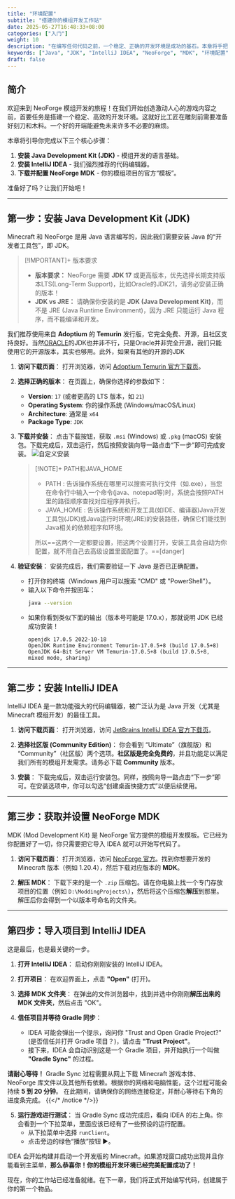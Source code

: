 ```yaml
---
title: "环境配置"
subtitle: "搭建你的模组开发工作站"
date: 2025-05-27T16:48:33+08:00
categories: ["入门"]
weight: 10
description: "在编写任何代码之前，一个稳定、正确的开发环境是成功的基石。本章将手把手带你安装和配置所有必需的工具，包括 Java JDK、IntelliJ IDEA，并设置好 NeoForge MDK 项目。"
keywords: ["Java", "JDK", "IntelliJ IDEA", "NeoForge", "MDK", "环境配置"]
draft: false
---
```


## 简介

欢迎来到 NeoForge 模组开发的旅程！在我们开始创造激动人心的游戏内容之前，首要任务是搭建一个稳定、高效的开发环境。这就好比工匠在雕刻前需要准备好刻刀和木料。一个好的开端能避免未来许多不必要的麻烦。

本章将引导你完成以下三个核心步骤：
1.  **安装 Java Development Kit (JDK)** - 模组开发的语言基础。
2.  **安装 IntelliJ IDEA** - 我们强烈推荐的代码编辑器。
3.  **下载并配置 NeoForge MDK** - 你的模组项目的官方“模板”。

准备好了吗？让我们开始吧！

---

## 第一步：安装 Java Development Kit (JDK)

Minecraft 和 NeoForge 是用 Java 语言编写的，因此我们需要安装 Java 的“开发者工具包”，即 JDK。

> [!IMPORTANT]+ 版本要求
> - **版本要求：** NeoForge 需要 **JDK 17** 或更高版本，优先选择长期支持版本LTS(Long-Term Support)，比如Oracle的JDK21，请务必安装正确的版本！
> - **JDK vs JRE：** 请确保你安装的是 **JDK (Java Development Kit)**，而不是 JRE (Java Runtime Environment)，因为 JRE 只能运行 Java 程序，而不能编译和开发。

我们推荐使用来自 **Adoptium** 的 **Temurin** 发行版，它完全免费、开源，且社区支持良好。当然[ORACLE](https://www.oracle.com/java/technologies/downloads/)的JDK也并非不行，只是Oracle并非完全开源，我们只能使用它的开源版本，其实也够用。此外，如果有其他的开源的JDK

1.  **访问下载页面**：
    打开浏览器，访问 [Adoptium Temurin 官方下载页](https://adoptium.net/temurin/releases/)。

2.  **选择正确的版本**：
    在页面上，确保你选择的参数如下：
    *   **Version**: `17` (或者更高的 LTS 版本，如 `21`)
    *   **Operating System**: 你的操作系统 (Windows/macOS/Linux)
    *   **Architecture**: 通常是 `x64`
    *   **Package Type**: `JDK`

3.  **下载并安装**：
    点击下载按钮，获取 `.msi` (Windows) 或 `.pkg` (macOS) 安装包。下载完成后，双击运行，然后按照安装向导一路点击“下一步”即可完成安装。
    ![自定义安装](https://youke1.picui.cn/s1/2025/09/06/68bba9af8d6c2.png)
    > [!NOTE]+ PATH和JAVA_HOME
    > - PATH : 告诉操作系统在哪里可以搜索可执行文件（如.exe），当您在命令行中输入一个命令(java、notepad等)时，系统会按照PATH里的路径顺序查找对应程序并执行。
    > - JAVA_HOME : 告诉操作系统和开发工具(如IDE、编译器)Java开发工具包(JDK)或Java运行时环境(JRE)的安装路径，确保它们能找到Java相关的依赖程序和环境。
    >
    > 所以==这两个一定都要设置，把这两个设置打开，安装工具会自动为你配置，就不用自己去高级设置里面配置了。==[danger]

4.  **验证安装**：
    安装完成后，我们需要验证一下 Java 是否已正确配置。
    *   打开你的终端（Windows 用户可以搜索 "CMD" 或 "PowerShell"）。
    *   输入以下命令并按回车：
        ```bash
        java --version
        ```
    *   如果你看到类似下面的输出（版本号可能是 17.0.x），那就说明 JDK 已经成功安装！
        ```
        openjdk 17.0.5 2022-10-18
        OpenJDK Runtime Environment Temurin-17.0.5+8 (build 17.0.5+8)
        OpenJDK 64-Bit Server VM Temurin-17.0.5+8 (build 17.0.5+8, mixed mode, sharing)
        ```

---

## 第二步：安装 IntelliJ IDEA

IntelliJ IDEA 是一款功能强大的代码编辑器，被广泛认为是 Java 开发（尤其是 Minecraft 模组开发）的最佳工具。

1.  **访问下载页面**：
    打开浏览器，访问 [JetBrains IntelliJ IDEA 官方下载页](https://www.jetbrains.com/idea/download/)。

2.  **选择社区版 (Community Edition)**：
    你会看到 “Ultimate”（旗舰版）和 “Community”（社区版）两个选项。**社区版是完全免费的**，并且功能足以满足我们所有的模组开发需求。请务必下载 **Community** 版本。

3.  **安装**：
    下载完成后，双击运行安装包。同样，按照向导一路点击“下一步”即可。在安装选项中，你可以勾选“创建桌面快捷方式”以便后续使用。

---

## 第三步：获取并设置 NeoForge MDK

MDK (Mod Development Kit) 是 NeoForge 官方提供的模组开发模板。它已经为你配置好了一切，你只需要把它导入 IDEA 就可以开始写代码了。

1.  **访问下载页面**：
    打开浏览器，访问 [NeoForge 官方](https://neoforged.net/)。找到你想要开发的 Minecraft 版本（例如 1.20.4），然后下载对应版本的 **MDK**。

2.  **解压 MDK**：
    下载下来的是一个 `.zip` 压缩包。请在你电脑上找一个专门存放项目的位置（例如 `D:\ModdingProjects\`），然后将这个压缩包**解压**到那里。解压后你会得到一个以版本号命名的文件夹。

---

## 第四步：导入项目到 IntelliJ IDEA

这是最后，也是最关键的一步。

1.  **打开 IntelliJ IDEA**：
    启动你刚刚安装的 IntelliJ IDEA。

2.  **打开项目**：
    在欢迎界面上，点击 **"Open"** (打开)。

3.  **选择 MDK 文件夹**：
    在弹出的文件浏览器中，找到并选中你刚刚**解压出来的 MDK 文件夹**，然后点击 "OK"。

4.  **信任项目并等待 Gradle 同步**：
    *   IDEA 可能会弹出一个提示，询问你 "Trust and Open Gradle Project?" (是否信任并打开 Gradle 项目？)，请点击 **"Trust Project"**。
    *   接下来，IDEA 会自动识别这是一个 Gradle 项目，并开始执行一个叫做 **"Gradle Sync"** 的过程。

**请耐心等待！**
Gradle Sync 过程需要从网上下载 Minecraft 游戏本体、NeoForge 库文件以及其他所有依赖。根据你的网络和电脑性能，这个过程可能会持续 **5 到 20 分钟**。
在此期间，请确保你的网络连接稳定，并耐心等待右下角的进度条完成。
{{</* /notice */>}}

5.  **运行游戏进行测试**：
    当 Gradle Sync 成功完成后，看向 IDEA 的右上角。你会看到一个下拉菜单，里面应该已经有了一些预设的运行配置。
    *   从下拉菜单中选择 `runClient`。
    *   点击旁边的绿色“播放”按钮 ▶️。

IDEA 会开始构建并启动一个开发版的 Minecraft。如果游戏窗口成功出现并且你能看到主菜单，**那么恭喜你！你的模组开发环境已经完美配置成功了！**

现在，你的工作站已经准备就绪。在下一章，我们将正式开始编写代码，创建属于你的第一个物品。